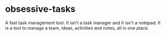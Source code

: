 # obsessive-tasks
A fast task management tool. It isn't a task manager and it isn't a notepad. It is a tool to manage a team, ideas, activities and notes, all in one place.
